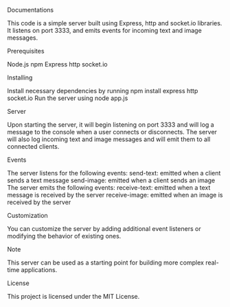 Documentations

This code is a simple server built using Express, http and socket.io libraries. It listens on port 3333, and emits events for incoming text and image messages.

Prerequisites

Node.js
npm
Express
http
socket.io

Installing

Install necessary dependencies by running npm install express http socket.io
Run the server using node app.js

Server

Upon starting the server, it will begin listening on port 3333 and will log a message to the console when a user connects or disconnects.
The server will also log incoming text and image messages and will emit them to all connected clients.

Events

The server listens for the following events:
send-text: emitted when a client sends a text message
send-image: emitted when a client sends an image
The server emits the following events:
receive-text: emitted when a text message is received by the server
receive-image: emitted when an image is received by the server

Customization

You can customize the server by adding additional event listeners or modifying the behavior of existing ones.

Note

This server can be used as a starting point for building more complex real-time applications.

License

This project is licensed under the MIT License.